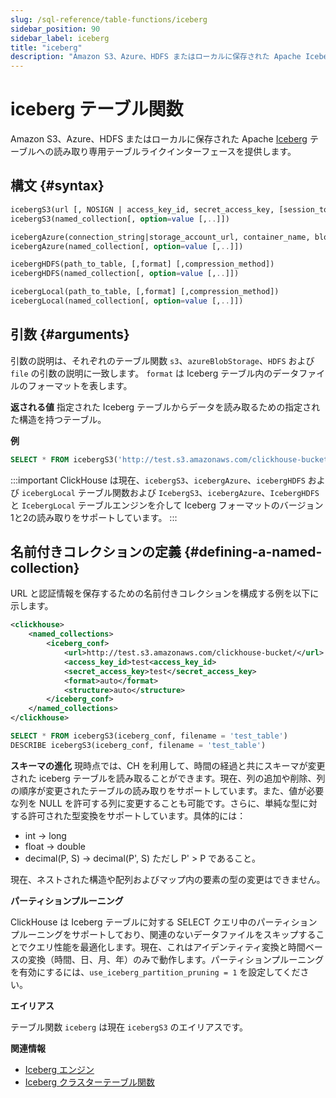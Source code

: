 ```yaml
---
slug: /sql-reference/table-functions/iceberg
sidebar_position: 90
sidebar_label: iceberg
title: "iceberg"
description: "Amazon S3、Azure、HDFS またはローカルに保存された Apache Iceberg テーブルへの読み取り専用テーブルライクインターフェースを提供します。"
---
```



# iceberg テーブル関数

Amazon S3、Azure、HDFS またはローカルに保存された Apache [Iceberg](https://iceberg.apache.org/) テーブルへの読み取り専用テーブルライクインターフェースを提供します。

## 構文 {#syntax}

``` sql
icebergS3(url [, NOSIGN | access_key_id, secret_access_key, [session_token]] [,format] [,compression_method])
icebergS3(named_collection[, option=value [,..]])

icebergAzure(connection_string|storage_account_url, container_name, blobpath, [,account_name], [,account_key] [,format] [,compression_method])
icebergAzure(named_collection[, option=value [,..]])

icebergHDFS(path_to_table, [,format] [,compression_method])
icebergHDFS(named_collection[, option=value [,..]])

icebergLocal(path_to_table, [,format] [,compression_method])
icebergLocal(named_collection[, option=value [,..]])
```

## 引数 {#arguments}

引数の説明は、それぞれのテーブル関数 `s3`、`azureBlobStorage`、`HDFS` および `file` の引数の説明に一致します。
`format` は Iceberg テーブル内のデータファイルのフォーマットを表します。

**返される値**
指定された Iceberg テーブルからデータを読み取るための指定された構造を持つテーブル。

**例**

```sql
SELECT * FROM icebergS3('http://test.s3.amazonaws.com/clickhouse-bucket/test_table', 'test', 'test')
```

:::important
ClickHouse は現在、`icebergS3`、`icebergAzure`、`icebergHDFS` および `icebergLocal` テーブル関数および `IcebergS3`、`icebergAzure`、`IcebergHDFS` と `IcebergLocal` テーブルエンジンを介して Iceberg フォーマットのバージョン1と2の読み取りをサポートしています。
:::

## 名前付きコレクションの定義 {#defining-a-named-collection}

URL と認証情報を保存するための名前付きコレクションを構成する例を以下に示します。

```xml
<clickhouse>
    <named_collections>
        <iceberg_conf>
            <url>http://test.s3.amazonaws.com/clickhouse-bucket/</url>
            <access_key_id>test<access_key_id>
            <secret_access_key>test</secret_access_key>
            <format>auto</format>
            <structure>auto</structure>
        </iceberg_conf>
    </named_collections>
</clickhouse>
```

```sql
SELECT * FROM icebergS3(iceberg_conf, filename = 'test_table')
DESCRIBE icebergS3(iceberg_conf, filename = 'test_table')
```

**スキーマの進化**
現時点では、CH を利用して、時間の経過と共にスキーマが変更された iceberg テーブルを読み取ることができます。現在、列の追加や削除、列の順序が変更されたテーブルの読み取りをサポートしています。また、値が必要な列を NULL を許可する列に変更することも可能です。さらに、単純な型に対する許可された型変換をサポートしています。具体的には：
* int -> long
* float -> double
* decimal(P, S) -> decimal(P', S) ただし P' > P であること。

現在、ネストされた構造や配列およびマップ内の要素の型の変更はできません。

**パーティションプルーニング**

ClickHouse は Iceberg テーブルに対する SELECT クエリ中のパーティションプルーニングをサポートしており、関連のないデータファイルをスキップすることでクエリ性能を最適化します。現在、これはアイデンティティ変換と時間ベースの変換（時間、日、月、年）のみで動作します。パーティションプルーニングを有効にするには、`use_iceberg_partition_pruning = 1` を設定してください。

**エイリアス**

テーブル関数 `iceberg` は現在 `icebergS3` のエイリアスです。

**関連情報**

- [Iceberg エンジン](/engines/table-engines/integrations/iceberg.md)
- [Iceberg クラスターテーブル関数](/sql-reference/table-functions/icebergCluster.md)
